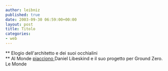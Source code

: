 ```yaml
---
author: leibniz
published: true
date: 2003-09-30 06:59:00+00:00
layout: post
title: Titolo
categories:
- web
---
```


 **   Elogio dell'architetto e dei suoi occhialini   
**   Al Monde  [ piacciono ](http://www.lemonde.fr/article/0,5987,3246--335896-,00.html)Daniel Libeskind e il suo progetto per Ground Zero.   
  Le Monde
